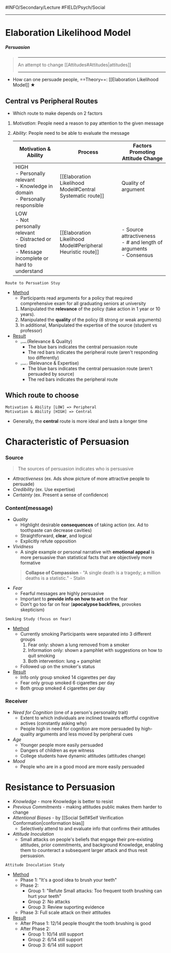 #INFO/Secondary/Lecture #FIELD/Psych/Social 

---

# Elaboration Likelihood Model

##### Persuasion
> ------------------------------------------------------------
> An attempt to change [[Attitudes#Attitudes|attitudes]]
>
> ------------------------------------------------------------

- How can one persuade people, ==Theory==: [[Elaboration Likelihood Model]] ★


## Central vs Peripheral Routes

- Which route to make depends on 2 factors

1. *Motivation*: People need a reason to pay attention to the given message
2. *Ability*: People need to be able to evaluate the message

    | Motivation & Ability                                                                                          | Process                                                     | Factors Promoting Attitude Change                                         |
    |---------------------------------------------------------------------------------------------------------------|-------------------------------------------------------------|---------------------------------------------------------------------------|
    | HIGH <br> - Personally relevant <br> - Knowledge in domain <br> - Personally responsible                      | [[Elaboration Likelihood Model#Central Systematic route]]   | Quality of argument                                                       |
    | LOW <br> - Not personally relevant <br> - Distracted or tired <br> - Message incomplete or hard to understand | [[Elaboration Likelihood Model#Peripheral Heuristic route]] | - Source attractiveness <br> - # and length of arguments <br> - Consensus |

`Route to Persuation Stuy`

- <u>Method</u>
    - Participants read arguments for a policy that required comprehensive exam for all graduating seniors at university
    1. Manipulated the **relevance** of the policy (take action in 1 year or 10 years).
    2. Manipulated the **quality** of the policy (8 strong or weak arguments)
    3. In additional, Manipulated the expertise of the source (student vs professor)
- <u>Result</u>
    -  <img src="https://tva1.sinaimg.cn/large/008i3skNgy1gxl5751m8vj30s00i2wf6.jpg" alt="result_1" style="zoom:33%;" />(Relevance & Quality)
        - The blue bars indicates the central persuasion route
        - The red bars indicates the peripheral route (aren't responding too differently)
    - <img src="https://tva1.sinaimg.cn/large/008i3skNgy1gxl57ig1ymj30s60gkaar.jpg" alt="result_2" style="zoom:33%;" /> (Relevance & Expertise)
        - The blue bars indicates the central persuasion route (aren't persuaded by source)
        - The red bars indicates the peripheral route


## Which route to choose

```text
Motivation & Ability [LOW] => Peripheral
Motivation & Ability [HIGH] => Central
```
- Generally, the **central** route is more ideal and lasts a longer time


# Characteristic of Persuasion

### Source

> The sources of persuasion indicates who is persuasive

- *Attractiveness* (ex. Ads show picture of more attractive people to persuade)
- *Credibility* (ex. Use expertise)
- *Certainty* (ex. Present a sense of confidence)

### Content(message)

- *Quality*
    - Highlight desirable **consequences** of taking action (ex. Ad to toothpaste can decrease cavities)
    - Straightforward, **clear**, and logical
    - Explicitly refute opposition
- *Vividness*
    - A single example or personal narrative with **emotional appeal** is more persuasive than statistical facts that are objectively more formative
    > **Collapse of Compassion** - "A single death is a tragedy; a million deaths is a statistic." - Stalin
- *Fear*
    - Fearful messages are highly persuasive
    - Important to **provide info on how to act** on the fear
    - Don't go too far on fear (**apocalypse backfires**, provokes skepticism)

`Smoking Study (focus on fear)`
- <u>Method</u>
    - Currently smoking Participants were separated into 3 different groups
        1. Fear only: shown a lung removed from a smoker
        2. Information only: shown a pamphlet with suggestions on how to quit smoking
        3. Both intervention: lung + pamphlet
    - Followed up on the smoker's status
- <u>Result</u>
    - Info only group smoked $14$ cigarettes per day
    - Fear only group smoked $6$ cigarettes per day
    - Both group smoked $4$ cigarettes per day

### Receiver

 - *Need for Cognition* (one of a person's personality trait)
    - Extent to which individuals are inclined towards effortful cognitive actives (constantly asking why)
    - People high in need for cognition are more persuaded by high-quality arguments and less moved by peripheral cues
- *Age*
    - Younger people more easily persuaded
    - Dangers of children as eye witness
    - College students have dynamic attitudes (attitudes change)
- *Mood*
    - People who are in a good mood are more easily persuaded


# Resistance to Persuasion

- *Knowledge* - more Knowledge is better to resist
- *Previous Commitments* - making attitudes public makes them harder to change
- *Attentional Biases* - by [[Social Self#Self Verification Conformation|conformation bias]]
    - Selectively attend to and evaluate info that confirms their attitudes
- *Attitude Inoculation*
    - Small attacks on people's beliefs that engage their pre-existing attitudes, prior commitments, and background Knowledge, enabling them to counteract a subsequent larger attack and thus resit persuasion.

`Attitude Inoculation Study`
- <u>Method</u>
    - Phase 1: "It's a good idea to brush your teeth"
    - Phase 2:
        - Group 1: "Refute Small attacks: Too frequent tooth brushing can hurt your teeth"
        - Group 2: No attacks
        - Group 3: Review suporting evidence
    - Phase 3: Full scale attack on their attitudes
- <u>Result</u>
    - After Phase 1: $12/14$ people thought the tooth brushing is good
    - After Phase 2:
        - Group 1: $10/14$ still support
        - Group 2: $6/14$ still support
        - Group 3: $6/14$ still support
